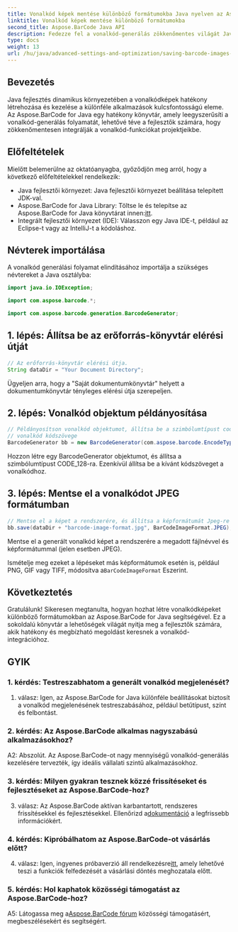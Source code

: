 ```yaml
---
title: Vonalkód képek mentése különböző formátumokba Java nyelven az Aspose.BarCode segítségével
linktitle: Vonalkód képek mentése különböző formátumokba
second_title: Aspose.BarCode Java API
description: Fedezze fel a vonalkód-generálás zökkenőmentes világát Java nyelven az Aspose.BarCode segítségével. Tanuljon meg könnyedén menteni vonalkód képeket különböző formátumokban.
type: docs
weight: 13
url: /hu/java/advanced-settings-and-optimization/saving-barcode-images-different-formats/
---
```

## Bevezetés

Java fejlesztés dinamikus környezetében a vonalkódképek hatékony létrehozása és kezelése a különféle alkalmazások kulcsfontosságú eleme. Az Aspose.BarCode for Java egy hatékony könyvtár, amely leegyszerűsíti a vonalkód-generálás folyamatát, lehetővé téve a fejlesztők számára, hogy zökkenőmentesen integrálják a vonalkód-funkciókat projektjeikbe.

## Előfeltételek

Mielőtt belemerülne az oktatóanyagba, győződjön meg arról, hogy a következő előfeltételekkel rendelkezik:

- Java fejlesztői környezet: Java fejlesztői környezet beállítása telepített JDK-val.
-  Aspose.BarCode for Java Library: Töltse le és telepítse az Aspose.BarCode for Java könyvtárat innen:[itt](https://releases.aspose.com/barcode/java/).
- Integrált fejlesztői környezet (IDE): Válasszon egy Java IDE-t, például az Eclipse-t vagy az IntelliJ-t a kódoláshoz.

## Névterek importálása

A vonalkód generálási folyamat elindításához importálja a szükséges névtereket a Java osztályba:

```java
import java.io.IOException;

import com.aspose.barcode.*;

import com.aspose.barcode.generation.BarcodeGenerator;
```

## 1. lépés: Állítsa be az erőforrás-könyvtár elérési útját

```java
// Az erőforrás-könyvtár elérési útja.
String dataDir = "Your Document Directory";
```

Ügyeljen arra, hogy a "Saját dokumentumkönyvtár" helyett a dokumentumkönyvtár tényleges elérési útja szerepeljen.

## 2. lépés: Vonalkód objektum példányosítása

```java
// Példányosítson vonalkód objektumot, állítsa be a szimbólumtípust code128-ra, és állítsa be a
// vonalkód kódszövege
BarcodeGenerator bb = new BarcodeGenerator(com.aspose.barcode.EncodeTypes.CODE_128, "1234567");
```

Hozzon létre egy BarcodeGenerator objektumot, és állítsa a szimbólumtípust CODE_128-ra. Ezenkívül állítsa be a kívánt kódszöveget a vonalkódhoz.

## 3. lépés: Mentse el a vonalkódot JPEG formátumban

```java
// Mentse el a képet a rendszerére, és állítsa a képformátumát Jpeg-re
bb.save(dataDir + "barcode-image-format.jpg", BarCodeImageFormat.JPEG);
```

Mentse el a generált vonalkód képet a rendszerére a megadott fájlnévvel és képformátummal (jelen esetben JPEG).

 Ismételje meg ezeket a lépéseket más képformátumok esetén is, például PNG, GIF vagy TIFF, módosítva a`BarCodeImageFormat` Eszerint.

## Következtetés

Gratulálunk! Sikeresen megtanulta, hogyan hozhat létre vonalkódképeket különböző formátumokban az Aspose.BarCode for Java segítségével. Ez a sokoldalú könyvtár a lehetőségek világát nyitja meg a fejlesztők számára, akik hatékony és megbízható megoldást keresnek a vonalkód-integrációhoz.

## GYIK

### 1. kérdés: Testreszabhatom a generált vonalkód megjelenését?

1. válasz: Igen, az Aspose.BarCode for Java különféle beállításokat biztosít a vonalkód megjelenésének testreszabásához, például betűtípust, színt és felbontást.

### 2. kérdés: Az Aspose.BarCode alkalmas nagyszabású alkalmazásokhoz?

A2: Abszolút. Az Aspose.BarCode-ot nagy mennyiségű vonalkód-generálás kezelésére tervezték, így ideális vállalati szintű alkalmazásokhoz.

### 3. kérdés: Milyen gyakran tesznek közzé frissítéseket és fejlesztéseket az Aspose.BarCode-hoz?

 3. válasz: Az Aspose.BarCode aktívan karbantartott, rendszeres frissítésekkel és fejlesztésekkel. Ellenőrizd a[dokumentáció](https://reference.aspose.com/barcode/java/) a legfrissebb információkért.

### 4. kérdés: Kipróbálhatom az Aspose.BarCode-ot vásárlás előtt?

 4. válasz: Igen, ingyenes próbaverzió áll rendelkezésre[itt](https://releases.aspose.com/), amely lehetővé teszi a funkciók felfedezését a vásárlási döntés meghozatala előtt.

### 5. kérdés: Hol kaphatok közösségi támogatást az Aspose.BarCode-hoz?

 A5: Látogassa meg a[Aspose.BarCode fórum](https://forum.aspose.com/c/barcode/13) közösségi támogatásért, megbeszélésekért és segítségért.